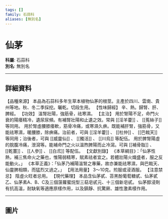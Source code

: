 ```yaml
---
tags: []
family: 石蒜科
aliases: [無別名]
---
```


# 仙茅

**科屬**: 石蒜科  
**別名**: 無別名  

---

## 詳細資料
【品種來源】
本品為石蒜科多年生草本植物仙茅的根莖。主產於四川、雲南、貴州等地。秋、冬二季採挖。曬乾。切段生用。
【性味歸經】
辛、熱。歸腎、肝、脾經。
【功效】
溫腎壯陽，強筋骨，祛寒濕。
【主治】
用於腎陽不足，命門火衰的陽痿精冷，遺尿尿頻。有補腎壯陽和止遺之效。常與 [[淫羊藿]] 、 [[菟絲子]] 等同用。
用於腎虛腰膝痿軟，筋骨冷痛，或寒濕久痹。既能補肝腎，強筋骨，又能祛寒濕，暖腰膝，除痹痛。治前者，可與 [[淫羊藿]] 、 [[杜仲]] 、 [[巴戟天]] 等同用；治後者，可與 [[威靈仙]] 、 [[獨活]] 、 [[川烏]] 等配伍。
用於脾腎陽虛的脘腹冷痛，泄瀉等。能補命門之火以溫煦脾陽而止冷瀉。可與 [[補骨脂]] 、 [[乾薑]] 、 [[人參]] 、 [[白朮]] 等配伍。
【文獻別錄】
《本草綱目》：「仙茅性熱，補三焦命火之藥也，惟陽弱精寒，賦素祛者宜之。若體壯陽火熾盛者，服之反能動火。」
《本草正義》：「仙茅乃補陽溫腎之專藥，故亦兼能祛寒濕，與巴戟天、仙靈脾相類，而猛烈又過之。」
【用法用量】
3～10克。煎服或浸酒服。
【注意禁忌】
陰虛火旺者忌用。
【現代藥理】
本品含仙茅甙、苔黑酚葡萄糖甙、仙茅甙乙、仙茅素A、B、C及三個菠蘿蜜烷型三萜皂甙元、十三個新皂甙。
仙茅醇浸劑有抗高溫，耐缺氧等適應原樣作用，以及鎮靜、抗驚厥、雄性激素樣作用。

---

## 圖片

